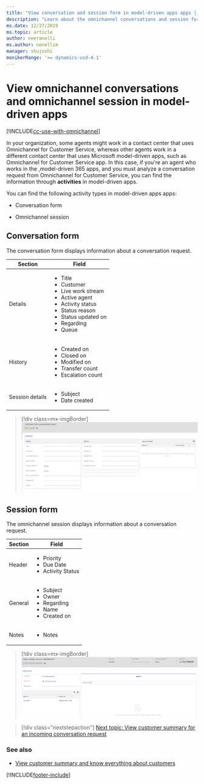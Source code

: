```yaml
---
title: "View conversation and session form in model-driven apps apps | MicrosoftDocs"
description: "Learn about the omnichannel conversations and session forms that users (agents and supervisors) who are not part of can Omnichannel for Customer Service can under the Activities in model-driven apps apps."
ms.date: 12/27/2019
ms.topic: article
author: neeranelli
ms.author: nenellim
manager: shujoshi
monikerRange: '>= dynamics-usd-4.1'
---
```

# View omnichannel conversations and omnichannel session in model-driven apps

[!INCLUDE[cc-use-with-omnichannel](../../includes/cc-use-with-omnichannel.md)]

In your organization, some agents might work in a contact center that uses Omnichannel for Customer Service, whereas other agents work in a different contact center that uses Microsoft model-driven apps, such as Omnichannel for Customer Service app. In this case, if you're an agent who works in the ,model-driven 365 apps, and you must analyze a conversation request from Omnichannel for Customer Service, you can find the information through **activities** in model-driven apps.

You can find the following activity types in model-driven apps apps:

 - Conversation form

 - Omnichannel session

## Conversation form

The conversation form displays information about a conversation request.

| Section         | Field            |
|-----------------|-------------------|
| Details         | <ul> <li>Title</li> <li>Customer</li> <li>Live work stream</li> <li>Active agent</li>  <li>Activity status</li> <li>Status reason</li> <li>Status updated on</li> <li>Regarding</li> <li>Queue</li> </ul> |
| History         | <ul> <li>Created on</li> <li>Closed on</li> <li>Modified on</li> <li>Transfer count</li> <li>Escalation count</li> </ul> |
| Session details | <ul> <li>Subject</li> <li>Date created</li> </ul> |

> [!div class=mx-imgBorder]
> ![omnichannel conversation form.](../../customer-service/media/oc-crm-conversation-form.png "omnichannel conversation form")  

## Session form

The omnichannel session displays information about a conversation request.

| Section | Field           |
|---------|-----------------|
| Header  | <ul> <li>Priority</li> <li>Due Date</li> <li>Activity Status</li> </ul> |
| General | <ul> <li>Subject</li> <li>Owner</li> <li>Regarding</li> <li>Name</li> <li>Created on</li> </ul>|
| Notes   | <ul> <li>Notes</li> </ul> |

> [!div class=mx-imgBorder]
> ![omnichannel session form.](../../customer-service/media/oc-crm-omni-channel-session-form.png "Omnichannel session form") 

> [!div class="nextstepaction"]
> [Next topic: View customer summary for an incoming conversation request](view-customer-summary-incoming-conversation-request.md)

### See also

- [View customer summary and know everything about customers](customer-summary.md)


[!INCLUDE[footer-include](../../includes/footer-banner.md)]
